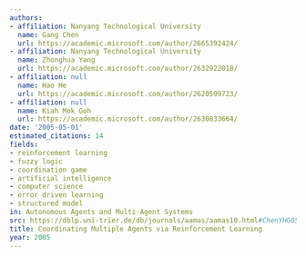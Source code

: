 ```yaml
---
authors:
- affiliation: Nanyang Technological University
  name: Gang Chen
  url: https://academic.microsoft.com/author/2665392424/
- affiliation: Nanyang Technological University
  name: Zhonghua Yang
  url: https://academic.microsoft.com/author/2632922018/
- affiliation: null
  name: Hao He
  url: https://academic.microsoft.com/author/2620599723/
- affiliation: null
  name: Kiah Mok Goh
  url: https://academic.microsoft.com/author/2630833664/
date: '2005-05-01'
estimated_citations: 14
fields:
- reinforcement learning
- fuzzy logic
- coordination game
- artificial intelligence
- computer science
- error driven learning
- structured model
in: Autonomous Agents and Multi-Agent Systems
src: https://dblp.uni-trier.de/db/journals/aamas/aamas10.html#ChenYHG05
title: Coordinating Multiple Agents via Reinforcement Learning
year: 2005
---
```

